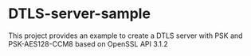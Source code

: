 # DTLS-server-sample
This project provides an example to create a DTLS server with PSK and PSK-AES128-CCM8 based on OpenSSL API 3.1.2
